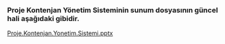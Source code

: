 ### Proje Kontenjan Yönetim Sisteminin sunum dosyasının güncel hali aşağıdaki gibidir.


[Proje.Kontenjan.Yonetim.Sistemi.pptx](https://github.com/baykirac/AcademicianAndStudentMS/files/13771747/Proje.Kontenjan.Yonetim.Sistemi.pptx)
